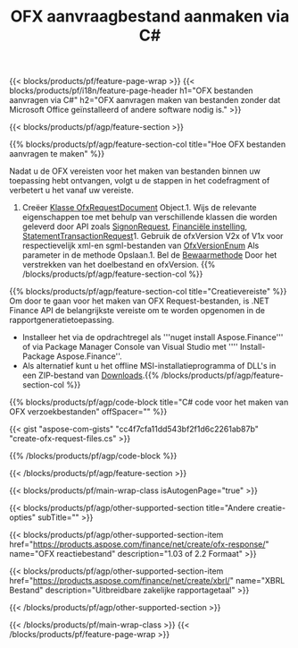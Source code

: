 ﻿---
title: OFX aanvraagbestand aanmaken via C#
description: Voorbeeldcode voor het maken van OFX aanvraagbestanden. Gebruik API voorbeeldcode voor het genereren van OFX verzoekbestanden in .NET toepassingen. 
url: /nl/net/create/ofx-request/
family: finance
platformtag: net
feature: create
informat: OFX Request
outformat: 
otherformats: OFX Response
---
{{< blocks/products/pf/feature-page-wrap >}}
{{< blocks/products/pf/i18n/feature-page-header h1="OFX bestanden aanvragen via C#" h2="OFX aanvragen maken van bestanden zonder dat Microsoft Office geïnstalleerd of andere software nodig is." >}}

{{< blocks/products/pf/agp/feature-section >}}

{{% blocks/products/pf/agp/feature-section-col title="Hoe OFX bestanden aanvragen te maken" %}}

Nadat u de OFX vereisten voor het maken van bestanden binnen uw toepassing hebt ontvangen, volgt u de stappen in het codefragment of verbetert u het vanaf uw vereiste.

1. Creëer [Klasse OfxRequestDocument](https://apireference.aspose.com/finance/net/aspose.finance.ofx/ofxrequestdocument) Object.1. Wijs de relevante eigenschappen toe met behulp van verschillende klassen die worden geleverd door API zoals [SignonRequest](https://apireference.aspose.com/finance/net/aspose.finance.ofx.signon/signonrequest), [Financiële instelling](https://apireference.aspose.com/finance/net/aspose.finance.ofx.signon/financialinstitution), [StatementTransactionRequest](https://apireference.aspose.com/finance/net/aspose.finance.ofx.bank/statementtransactionrequest)1. Gebruik de ofxVersion V2x of V1x voor respectievelijk xml-en sgml-bestanden van [OfxVersionEnum](https://apireference.aspose.com/finance/net/aspose.finance.ofx/ofxversionenum) Als parameter in de methode Opslaan.1. Bel de [Bewaarmethode](https://apireference.aspose.com/finance/net/aspose.finance.ofx/ofxrequestdocument/methods/save) Door het verstrekken van het doelbestand en ofxVersion.
{{% /blocks/products/pf/agp/feature-section-col %}}

{{% blocks/products/pf/agp/feature-section-col title="Creatievereiste" %}}
Om door te gaan voor het maken van OFX Request-bestanden, is .NET Finance API de belangrijkste vereiste om te worden opgenomen in de rapportgeneratietoepassing. 
- Installeer het via de opdrachtregel als '''nuget install Aspose.Finance''' of via Package Manager Console van Visual Studio met '''' Install-Package Aspose.Finance''.
- Als alternatief kunt u het offline MSI-installatieprogramma of DLL's in een ZIP-bestand van [Downloads](https://downloads.aspose.com/finance/net).{{% /blocks/products/pf/agp/feature-section-col %}}

{{% blocks/products/pf/agp/code-block title="C# code voor het maken van OFX verzoekbestanden" offSpacer="" %}}

{{< gist "aspose-com-gists" "cc4f7cfa11dd543bf2f1d6c2261ab87b" "create-ofx-request-files.cs" >}}

{{% /blocks/products/pf/agp/code-block %}}

{{< /blocks/products/pf/agp/feature-section >}}

{{< blocks/products/pf/main-wrap-class isAutogenPage="true" >}}

{{< blocks/products/pf/agp/other-supported-section title="Andere creatie-opties" subTitle="" >}}

{{< blocks/products/pf/agp/other-supported-section-item href="https://products.aspose.com/finance/net/create/ofx-response/" name="OFX reactiebestand" description="1.03 of 2.2 Formaat" >}}

{{< blocks/products/pf/agp/other-supported-section-item href="https://products.aspose.com/finance/net/create/xbrl/" name="XBRL Bestand" description="Uitbreidbare zakelijke rapportagetaal" >}}


{{< /blocks/products/pf/agp/other-supported-section >}}

{{< /blocks/products/pf/main-wrap-class >}}
{{< /blocks/products/pf/feature-page-wrap >}}